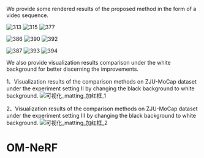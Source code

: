 We provide some rendered results of the proposed method in the form of a video sequence.

![313](https://github.com/bing-stu/OM-NeRF/assets/56222890/aa87f117-9668-4840-ac62-74d388d0e5b9) ![315](https://github.com/bing-stu/OM-NeRF/assets/56222890/2b5e5fb0-b424-425a-b139-086f99bf2631) ![377](https://github.com/bing-stu/OM-NeRF/assets/56222890/f7323a3d-5f97-4a5b-9ec2-3e5411da5aca)

![386](https://github.com/bing-stu/OM-NeRF/assets/56222890/ee0ccd81-4c44-4c59-8ef2-094b124e8992) ![390](https://github.com/bing-stu/OM-NeRF/assets/56222890/db975f21-87a1-4313-a9fe-ed24518f837e) ![392](https://github.com/bing-stu/OM-NeRF/assets/56222890/df48452f-1bdc-491f-a8ba-f52badfc9053)


![387](https://github.com/bing-stu/OM-NeRF/assets/56222890/55bc0944-df9b-4b4b-adaa-e7d55f1fc7c4) ![393](https://github.com/bing-stu/OM-NeRF/assets/56222890/e69a627d-f3c7-49ec-82e0-7c077477b50a) ![394](https://github.com/bing-stu/OM-NeRF/assets/56222890/4b499311-5823-4356-b509-7a13ab5d97d3)

We also provide visualization results comparison under the white background for better discerning the improvements.

1、Visualization results of the comparison methods on ZJU-MoCap dataset under the experiment setting II by changing the black background to white background.
![可视化_matting_加红框_1](https://github.com/bing-stu/OM-NeRF/assets/56222890/907d04c5-e38d-43a8-bc0e-995610a1bc70)

2、Visualization results of the comparison methods on ZJU-MoCap dataset under the experiment setting III by changing the black background to white background.
![可视化_matting_加红框_2](https://github.com/bing-stu/OM-NeRF/assets/56222890/76cbeb55-9eb5-4af0-9c6d-cf3ab89946bb)


# OM-NeRF
